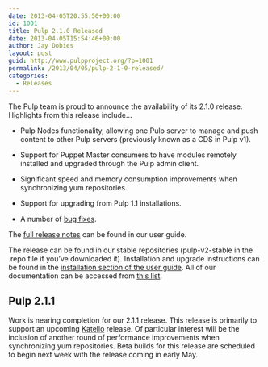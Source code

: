 ```yaml
---
date: 2013-04-05T20:55:50+00:00
id: 1001
title: Pulp 2.1.0 Released
date: 2013-04-05T15:54:46+00:00
author: Jay Dobies
layout: post
guid: http://www.pulpproject.org/?p=1001
permalink: /2013/04/05/pulp-2-1-0-released/
categories:
  - Releases
---
```

<!-- more -->
The Pulp team is proud to announce the availability of its 2.1.0 release. Highlights from this release include&#8230;

  * Pulp Nodes functionality, allowing one Pulp server to manage and push content to other Pulp servers (previously known as a CDS in Pulp v1).
  * Support for Puppet Master consumers to have modules remotely installed and upgraded through the Pulp admin client.
  * Significant speed and memory consumption improvements when synchronizing yum repositories.
  * Support for upgrading from Pulp 1.1 installations.
  * A number of <a href="https://bugzilla.redhat.com/buglist.cgi?resolution=---&#038;resolution=CURRENTRELEASE&#038;classification=Community&#038;target_release=2.1.0&#038;query_format=advanced&#038;bug_status=VERIFIED&#038;bug_status=CLOSED&#038;component=admin-client&#038;component=bindings&#038;component=consumer-client%2Fagent&#038;component=consumers&#038;component=coordinator&#038;component=documentation&#038;component=events&#038;component=nodes&#038;component=okaara&#038;component=rel-eng&#038;component=repositories&#038;component=rest-api&#038;component=selinux&#038;component=upgrade&#038;component=users&#038;component=z_other&#038;product=Pulp&#038;list_id=1253761" target="new">bug fixes</a>. </ul> 
    The [full release notes](https://pulp-user-guide.readthedocs.org/en/pulp-2.1/release-notes.html#pulp-2-1-0) can be found in our user guide. 
    
    The release can be found in our stable repositories (pulp-v2-stable in the .repo file if you’ve downloaded it). Installation and upgrade instructions can be found in the [installation section of the user guide](https://pulp-user-guide.readthedocs.org/en/pulp-2.1/installation.html). All of our documentation can be accessed from [this list](/docs/).
    
    ## Pulp 2.1.1
    
    Work is nearing completion for our 2.1.1 release. This release is primarily to support an upcoming <a href="http://katello.org" target="new">Katello</a> release. Of particular interest will be the inclusion of another round of performance improvements when synchronizing yum repositories. Beta builds for this release are scheduled to begin next week with the release coming in early May.